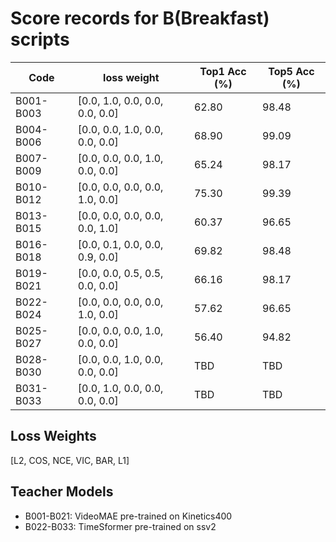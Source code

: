 # Score records for B(Breakfast) scripts

| Code | loss weight | Top1 Acc (%) | Top5 Acc (%) |
|------|-------------|---------------|---------------|
| B001-B003 | [0.0, 1.0, 0.0, 0.0, 0.0, 0.0] | 62.80 | 98.48 |
| B004-B006 | [0.0, 0.0, 1.0, 0.0, 0.0, 0.0] | 68.90 | 99.09 |
| B007-B009 | [0.0, 0.0, 0.0, 1.0, 0.0, 0.0] | 65.24 | 98.17 |
| B010-B012 | [0.0, 0.0, 0.0, 0.0, 1.0, 0.0] | 75.30 | 99.39 |
| B013-B015 | [0.0, 0.0, 0.0, 0.0, 0.0, 1.0] | 60.37 | 96.65 |
| B016-B018 | [0.0, 0.1, 0.0, 0.0, 0.9, 0.0] | 69.82 | 98.48 |
| B019-B021 | [0.0, 0.0, 0.5, 0.5, 0.0, 0.0] | 66.16 | 98.17 |
| B022-B024 | [0.0, 0.0, 0.0, 0.0, 1.0, 0.0] | 57.62 | 96.65 |
| B025-B027 | [0.0, 0.0, 0.0, 1.0, 0.0, 0.0] | 56.40 | 94.82 |
| B028-B030 | [0.0, 0.0, 1.0, 0.0, 0.0, 0.0] | TBD | TBD |
| B031-B033 | [0.0, 1.0, 0.0, 0.0, 0.0, 0.0] | TBD | TBD |

## Loss Weights

[L2, COS, NCE, VIC, BAR, L1]

## Teacher Models

- B001-B021: VideoMAE pre-trained on Kinetics400
- B022-B033: TimeSformer pre-trained on ssv2
